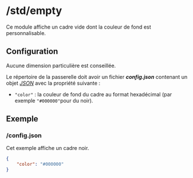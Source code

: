 # /std/empty
Ce module affiche un cadre vide dont la couleur de fond est personnalisable.

## Configuration
Aucune dimension particulière est conseillée.

Le répertoire de la passerelle doit avoir un fichier ***config.json***
contenant un objet *[JSON](http://www.json.org "JavaScript Object Notation")*
avec la propriété suivante :
- `"color"` : la couleur de fond du cadre au format hexadécimal (par exemple
  `"#000000"`pour du noir).

## Exemple
### /config.json
Cet exemple affiche un cadre noir.
```JSON
{
    "color": "#000000"
}
```
